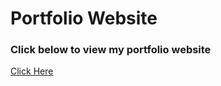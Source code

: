 # Portfolio Website

### Click below to view my portfolio website
[Click Here](https://gabriel-ssd.github.io/portfolio-page/)
